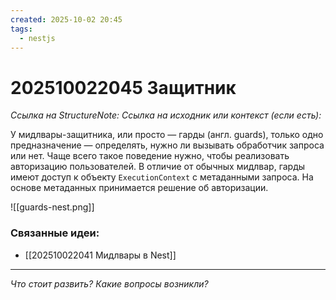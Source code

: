 ```yaml
---
created: 2025-10-02 20:45
tags:
  - nestjs
---
```

# 202510022045 Защитник

*Ссылка на StructureNote:* 
*Ссылка на исходник или контекст (если есть):* 

У мидлвары-защитника, или просто — гарды (англ. guards), только одно предназначение — определять, нужно ли вызывать обработчик запроса или нет. Чаще всего такое поведение нужно, чтобы реализовать авторизацию пользователей. В отличие от обычных мидлвар, гарды имеют доступ к объекту `ExecutionContext` с метаданными запроса. На основе метаданных принимается решение об авторизации.

![[guards-nest.png]]

### Связанные идеи:

* [[202510022041 Мидлвары в Nest]]
---

*Что стоит развить? Какие вопросы возникли?*

